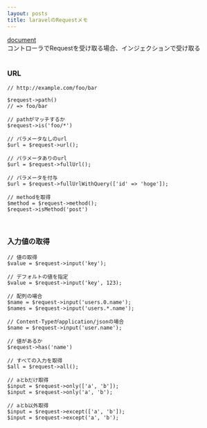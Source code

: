 ```yaml
---
layout: posts
title: laravelのRequestメモ 
---
```

[document](https://laravel.com/docs/5.2/requests)  
コントローラでRequestを受け取る場合、インジェクションで受け取る  
<br>

### URL

```
// http://example.com/foo/bar

$request->path()
// => foo/bar

// pathがマッチするか
$request->is('foo/*')

// パラメータなしのurl
$url = $request->url();

// パラメータありのurl
$url = $request->fullUrl();

// パラメータを付与
$url = $request->fullUrlWithQuery(['id' => 'hoge']);

// methodを取得
$method = $request->method();
$request->isMethod('post')
```
<br>

### 入力値の取得

```
// 値の取得
$value = $request->input('key');

// デフォルトの値を指定
$value = $request->input('key', 123);

// 配列の場合
$name = $request->input('users.0.name');
$names = $request->input('users.*.name');

// Content-Typeがapplication/jsonの場合
$name = $request->input('user.name');

// 値があるか
$request->has('name')

// すべての入力を取得
$all = $request->all();

// aとbだけ取得 
$input = $request->only(['a', 'b']);
$input = $request->only('a', 'b');

// aとb以外取得
$input = $request->except(['a', 'b']);
$input = $request->except('a', 'b');
```
























